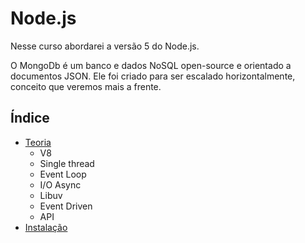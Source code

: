 # Node.js

Nesse curso abordarei a versão 5 do Node.js.

O MongoDb é um banco e dados NoSQL open-source e orientado a documentos JSON. Ele foi criado para ser escalado horizontalmente, conceito que veremos mais a frente.

## Índice

 - [Teoria](./theory.md)
   - V8
   - Single thread
   - Event Loop
   - I/O Async
   - Libuv
   - Event Driven
   - API
 - [Instalação](./installation.md)